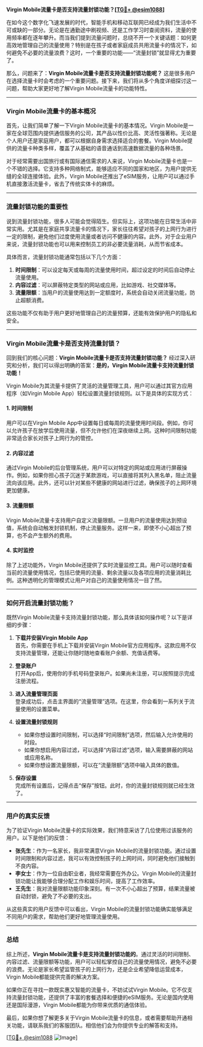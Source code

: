 **Virgin Mobile流量卡是否支持流量封锁功能？[[TG💪+ @esim1088](https://t.me/s/esim1088)]**

在如今这个数字化飞速发展的时代，智能手机和移动互联网已经成为我们生活中不可或缺的一部分。无论是在通勤途中刷视频、还是工作学习时查阅资料，流量的使用频率都在逐年攀升。而当我们提到流量问题时，总绕不开一个关键话题：如何更高效地管理自己的流量使用？特别是在孩子或者家庭成员共用流量卡的情况下，如何避免不必要的流量浪费？这时，一个重要的功能——“流量封锁”就显得尤为重要了。

那么，问题来了：**Virgin Mobile流量卡是否支持流量封锁功能呢？** 这是很多用户在选择流量卡时会考虑的一个重要问题。接下来，我们将从多个角度详细探讨这一问题，帮助大家更好地了解Virgin Mobile流量卡的功能特性。

---

### Virgin Mobile流量卡的基本概况

首先，让我们简单了解一下Virgin Mobile流量卡的基本情况。Virgin Mobile是一家在全球范围内提供通信服务的公司，其产品以性价比高、灵活性强著称。无论是个人用户还是家庭用户，都可以根据自身需求选择适合的套餐。Virgin Mobile提供的流量卡种类多样，覆盖了从基础的语音通话到高速数据流量的各种场景。

对于经常需要出国旅行或有国际通信需求的人来说，Virgin Mobile流量卡也是一个不错的选择。它支持多种网络制式，能够适应不同的国家和地区，为用户提供无缝的全球连接体验。此外，Virgin Mobile还推出了eSIM服务，让用户可以通过手机直接激活流量卡，省去了传统实体卡的麻烦。

---

### 流量封锁功能的重要性

说到流量封锁功能，很多人可能会觉得陌生。但实际上，这项功能在日常生活中非常实用。尤其是在家庭共享流量卡的情况下，家长往往希望对孩子的上网行为进行一定的限制，避免他们过度使用流量或者访问不健康的内容。此外，对于企业用户来说，流量封锁功能也可以用来控制员工的非必要流量消耗，从而节省成本。

具体而言，流量封锁功能通常包括以下几个方面：

1. **时间限制**：可以设定每天或每周的流量使用时间，超过设定的时间后自动停止流量使用。
2. **内容过滤**：可以屏蔽特定类型的网站或应用，比如游戏、社交媒体等。
3. **流量限额**：当用户的流量使用达到一定额度时，系统会自动关闭流量功能，防止超额消费。

这些功能不仅有助于用户更好地管理自己的流量预算，还能有效保护用户的隐私和安全。

---

### Virgin Mobile流量卡是否支持流量封锁？

回到我们的核心问题：**Virgin Mobile流量卡是否支持流量封锁功能？** 经过深入研究和分析，我们可以得出明确的答案：**是的，Virgin Mobile流量卡支持流量封锁功能！**

Virgin Mobile为其流量卡提供了灵活的流量管理工具，用户可以通过其官方应用程序（如Virgin Mobile App）轻松设置流量封锁规则。以下是具体的实现方式：

#### 1. **时间限制**
用户可以在Virgin Mobile App中设置每日或每周的流量使用时间段。例如，你可以允许孩子在放学后使用流量，但不允许他们在深夜继续上网。这种时间限制功能非常适合家长对孩子上网行为的管控。

#### 2. **内容过滤**
通过Virgin Mobile的后台管理系统，用户可以对特定的网站或应用进行屏蔽操作。例如，如果你担心孩子沉迷于某款游戏，可以直接将其列入黑名单，阻止流量流向该应用。此外，还可以针对某些不健康的网站进行过滤，确保孩子的上网环境更加健康。

#### 3. **流量限额**
Virgin Mobile流量卡支持用户自定义流量限额。一旦用户的流量使用达到预设值，系统会自动触发封锁机制，停止流量服务。这样一来，即使不小心超出了预算，也不会产生额外的费用。

#### 4. **实时监控**
除了上述功能外，Virgin Mobile还提供了实时流量监控工具。用户可以随时查看当前的流量使用情况，包括已使用的流量、剩余流量以及各项应用的流量消耗比例。这种透明化的管理模式让用户对自己的流量使用情况一目了然。

---

### 如何开启流量封锁功能？

既然Virgin Mobile流量卡支持流量封锁功能，那么具体该如何操作呢？以下是详细的步骤：

1. **下载并安装Virgin Mobile App**  
   首先，你需要在手机上下载并安装Virgin Mobile官方应用程序。这款应用不仅支持流量管理，还能让你随时随地查看账户余额、充值话费等。

2. **登录账户**  
   打开App后，使用你的手机号码登录账户。如果尚未注册，可以按照提示完成注册流程。

3. **进入流量管理页面**  
   登录成功后，点击主界面的“流量管理”选项。在这里，你会看到一系列关于流量使用的设置菜单。

4. **设置流量封锁规则**  
   - 如果你想设置时间限制，可以选择“时间限制”选项，然后输入允许使用的时段。
   - 如果你想启用内容过滤，可以选择“内容过滤”选项，输入需要屏蔽的网站或应用名称。
   - 如果你想设置流量限额，可以在“流量限额”选项中输入具体的数值。

5. **保存设置**  
   完成所有设置后，记得点击“保存”按钮。此时，你的流量封锁规则就已经生效了。

---

### 用户的真实反馈

为了验证Virgin Mobile流量卡的实际效果，我们特意采访了几位使用过该服务的用户。以下是他们的反馈：

- **张先生**：作为一名家长，我非常满意Virgin Mobile的流量封锁功能。通过设置时间限制和内容过滤，我可以有效控制孩子的上网时间，同时避免他们接触到不良内容。
- **李女士**：作为一位自由职业者，我经常需要在外办公。Virgin Mobile的流量封锁功能让我能够合理分配工作和娱乐时间，提高了工作效率。
- **王先生**：我对流量限额功能印象深刻。有一次不小心超出了预算，结果流量被自动封锁，避免了不必要的支出。

从这些真实的用户反馈中可以看出，Virgin Mobile的流量封锁功能确实能够满足不同用户的需求，帮助他们更好地管理流量使用。

---

### 总结

综上所述，**Virgin Mobile流量卡是支持流量封锁功能的**。通过灵活的时间限制、内容过滤、流量限额等功能，用户可以轻松掌控自己的流量使用情况，避免不必要的浪费。无论是家长希望监管孩子的上网行为，还是企业希望降低运营成本，Virgin Mobile都能提供完善的解决方案。

如果你正在寻找一款既实惠又智能的流量卡，不妨试试Virgin Mobile。它不仅支持流量封锁功能，还提供了丰富的套餐选择和便捷的eSIM服务。无论是国内使用还是国际漫游，Virgin Mobile都能为你带来优质的通信体验。

最后，如果你想了解更多关于Virgin Mobile流量卡的信息，或者需要帮助开通相关功能，请联系我们的客服团队。相信他们会为你提供专业的解答和支持。

[[TG💪+ @esim1088](https://t.me/s/esim1088) ![Image](https://i.postimg.cc/4NQfJmqS/Snipaste-2025-05-13-00-14-12.png)]